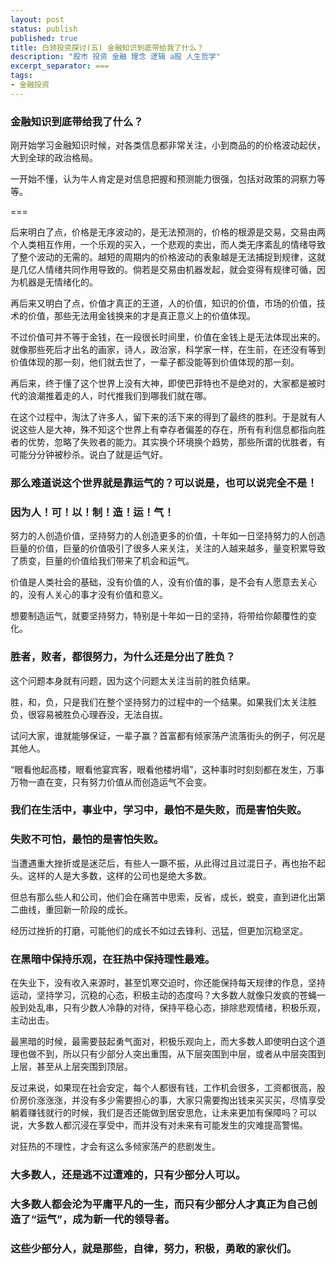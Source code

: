 ```yaml
---
layout: post
status: publish
published: true
title: 白领投资探讨(五) 金融知识到底带给我了什么？
description: "股市 投资 金融 理念 逻辑 a股 人生哲学"
excerpt_separator: ===
tags:
- 金融投资
---
```


### 金融知识到底带给我了什么？

刚开始学习金融知识时候，对各类信息都非常关注，小到商品的的价格波动起伏，大到全球的政治格局。

一开始不懂，认为牛人肯定是对信息把握和预测能力很强，包括对政策的洞察力等等。

===

后来明白了点，价格是无序波动的，是无法预测的，价格的根源是交易，交易由两个人类相互作用，一个乐观的买入，一个悲观的卖出，而人类无序紊乱的情绪导致了整个波动的无需的。越短的周期内的价格波动的表象越是无法捕捉到规律，这就是几亿人情绪共同作用导致的。倘若是交易由机器发起，就会变得有规律可循，因为机器是无情绪化的。

再后来又明白了点，价值才真正的王道，人的价值，知识的价值，市场的价值，技术的价值，那些无法用金钱换来的才是真正意义上的价值体现。

不过价值可并不等于金钱，在一段很长时间里，价值在金钱上是无法体现出来的。就像那些死后才出名的画家，诗人，政治家，科学家一样，在生前，在还没有等到价值体现的那一刻，他们就去世了，一辈子都没能等到价值体现的那一刻。

再后来，终于懂了这个世界上没有大神，即使巴菲特也不是绝对的，大家都是被时代的浪潮推着走的人，时代推我们到哪我们就在哪。

在这个过程中，淘汰了许多人，留下来的活下来的得到了最终的胜利。于是就有人说这些人是大神，殊不知这个世界上有幸存者偏差的存在，所有有利信息都指向胜者的优势，忽略了失败者的能力。其实换个环境换个趋势，那些所谓的优胜者，有可能分分钟被秒杀。说白了就是运气好。

### 那么难道说这个世界就是靠运气的？可以说是，也可以说完全不是！

### 因为人！可！以！制！造！运！气！

努力的人创造价值，坚持努力的人创造更多的价值，十年如一日坚持努力的人创造巨量的价值，巨量的价值吸引了很多人来关注，关注的人越来越多，量变积累导致了质变，巨量的价值给我们带来了机会和运气。

价值是人类社会的基础，没有价值的人，没有价值的事，是不会有人愿意去关心的，没有人关心的事才没有价值和意义。

想要制造运气，就要坚持努力，特别是十年如一日的坚持，将带给你颠覆性的变化。

### 胜者，败者，都很努力，为什么还是分出了胜负？

这个问题本身就有问题，因为这个问题太关注当前的胜负结果。

胜，和，负，只是我们在整个坚持努力的过程中的一个结果。如果我们太关注胜负，很容易被胜负心理吞没，无法自拔。

试问大家，谁就能够保证，一辈子赢？首富都有倾家荡产流落街头的例子，何况是其他人。

“眼看他起高楼，眼看他宴宾客，眼看他楼坍塌”，这种事时时刻刻都在发生，万事万物一直在变，只有努力价值从而创造运气不会变。

### 我们在生活中，事业中，学习中，最怕不是失败，而是害怕失败。

### 失败不可怕，最怕的是害怕失败。

当遭遇重大挫折或是迷茫后，有些人一蹶不振，从此得过且过混日子，再也抬不起头。这样的人是大多数，这样的公司也是绝大多数。

但总有那么些人和公司，他们会在痛苦中思索，反省，成长，蜕变，直到进化出第二曲线，重回新一阶段的成长。

经历过挫折的打磨，可能他们的成长不如过去锋利、迅猛，但更加沉稳坚定。

### 在黑暗中保持乐观，在狂热中保持理性最难。

在失业下，没有收入来源时，甚至饥寒交迫时，你还能保持每天规律的作息，坚持运动，坚持学习，沉稳的心态，积极主动的态度吗？大多数人就像只发疯的苍蝇一般到处乱串，只有少数人冷静的对待，保持平稳心态，排除悲观情绪，积极乐观，主动出击。

最黑暗的时候，最需要鼓起勇气面对，积极乐观向上，而大多数人即使明白这个道理也做不到，所以只有少部分人突出重围，从下层突围到中层，或者从中层突围到上层，甚至从上层突围到顶层。

反过来说，如果现在社会安定，每个人都很有钱，工作机会很多，工资都很高，股价房价涨涨涨，并没有多少需要担心的事，大家只需要掏出钱来买买买，尽情享受躺着赚钱就行的时候，我们是否还能做到居安思危，让未来更加有保障吗？可以说，大多数人都沉浸在享受中，而并没有对未来有可能发生的灾难提高警惕。

对狂热的不理性，才会有这么多倾家荡产的悲剧发生。

### 大多数人，还是逃不过遭难的，只有少部分人可以。

### 大多数人都会沦为平庸平凡的一生，而只有少部分人才真正为自己创造了“运气”，成为新一代的领导者。

### 这些少部分人，就是那些，自律，努力，积极，勇敢的家伙们。


